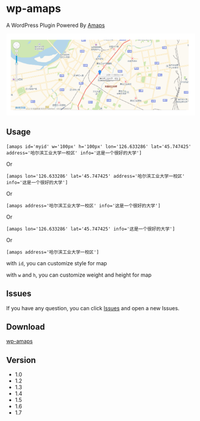# wp-amaps
A WordPress Plugin Powered By [Amaps](http://ditu.amap.com/)

![show](./screenshot.png)

## Usage

```
[amaps id='myid' w='100px' h='100px' lon='126.633286' lat='45.747425' address='哈尔滨工业大学一校区' info='这是一个很好的大学']
```
Or
```
[amaps lon='126.633286' lat='45.747425' address='哈尔滨工业大学一校区' info='这是一个很好的大学']
```
Or
```
[amaps address='哈尔滨工业大学一校区' info='这是一个很好的大学']
```
Or
```
[amaps lon='126.633286' lat='45.747425' info='这是一个很好的大学']
```
Or
```
[amaps address='哈尔滨工业大学一校区']
```

with `id`, you can customize style for map

with `w` and `h`, you can customize weight and height for map

## Issues
If you have any question, you can click [Issues](https://github.com/rccoder/wp-amaps/issues) and open a new Issues.

## Download
[wp-amaps](https://wordpress.org/plugins/wp-amaps/)

## Version
* 1.0
* 1.2
* 1.3
* 1.4
* 1.5
* 1.6
* 1.7
